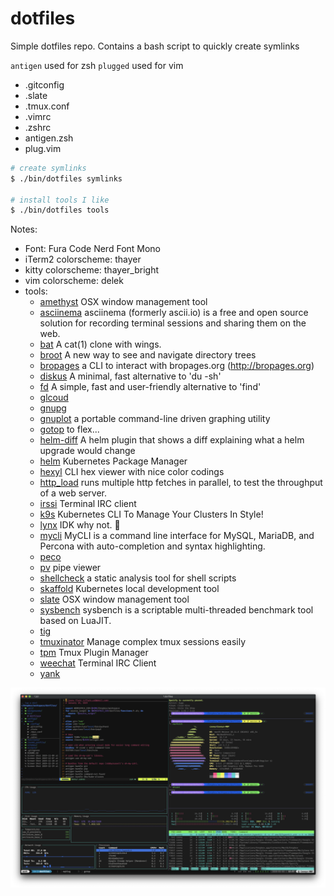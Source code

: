 dotfiles
========

Simple dotfiles repo. Contains a bash script to quickly create symlinks

`antigen` used for zsh
`plugged` used for vim

- .gitconfig
- .slate
- .tmux.conf
- .vimrc
- .zshrc
- antigen.zsh
- plug.vim

```bash
# create symlinks
$ ./bin/dotfiles symlinks

# install tools I like
$ ./bin/dotfiles tools
```

Notes:
- Font: Fura Code Nerd Font Mono
- iTerm2 colorscheme: thayer
- kitty colorscheme: thayer_bright
- vim colorscheme: delek
- tools:
  - [amethyst](https://github.com/ianyh/Amethyst) OSX window management tool
  - [asciinema](https://asciinema.org/) asciinema (formerly ascii.io) is a free and open source solution for recording terminal sessions and sharing them on the web.
  - [bat](https://github.com/sharkdp/bat) A cat(1) clone with wings.
  - [broot](https://github.com/Canop/broot) A new way to see and navigate directory trees
  - [bropages](https://github.com/hubsmoke/bro) a CLI to interact with bropages.org (http://bropages.org)
  - [diskus](https://github.com/sharkdp/diskus) A minimal, fast alternative to 'du -sh'
  - [fd](https://github.com/sharkdp/fd) A simple, fast and user-friendly alternative to 'find'
  - [glcoud](https://cloud.google.com/sdk/install)
  - [gnupg](https://www.gnupg.org/)
  - [gnuplot](http://www.gnuplot.info/) a portable command-line driven graphing utility
  - [gotop](https://github.com/cjbassi/gotop) to flex...
  - [helm-diff](https://github.com/databus23/helm-diff) A helm plugin that shows a diff explaining what a helm upgrade would change
  - [helm](https://github.com/helm/helm) Kubernetes Package Manager
  - [hexyl](https://github.com/sharkdp/hexyl) CLI hex viewer with nice color codings
  - [http_load](https://acme.com/software/http_load/) runs multiple http fetches in parallel, to test the throughput of a web server.
  - [irssi](https://irssi.org/) Terminal IRC client
  - [k9s](https://github.com/derailed/k9s) Kubernetes CLI To Manage Your Clusters In Style!
  - [lynx](https://lynx.invisible-island.net/current/index.html) IDK why not. 🤷‍
  - [mycli](https://www.mycli.net/) MyCLI is a command line interface for MySQL, MariaDB, and Percona with auto-completion and syntax highlighting.
  - [peco](https://github.com/peco/peco)
  - [pv](http://www.ivarch.com/programs/pv.shtml) pipe viewer
  - [shellcheck](https://github.com/koalaman/shellcheck) a static analysis tool for shell scripts
  - [skaffold](https://github.com/GoogleContainerTools/skaffold) Kubernetes local development tool
  - [slate](https://github.com/jigish/slate) OSX window management tool
  - [sysbench](https://github.com/akopytov/sysbench) sysbench is a scriptable multi-threaded benchmark tool based on LuaJIT.
  - [tig](https://github.com/jonas/tig)
  - [tmuxinator](https://github.com/tmuxinator/tmuxinator) Manage complex tmux sessions easily
  - [tpm](https://github.com/tmux-plugins/tpm) Tmux Plugin Manager
  - [weechat](https://weechat.org/) Terminal IRC Client
  - [yank](https://github.com/mptre/yank)

![screenshot](https://raw.githubusercontent.com/cflynn07/dotfiles/master/Screen%20Shot%202020-01-03%20at%201.57.51%20PM.png)
